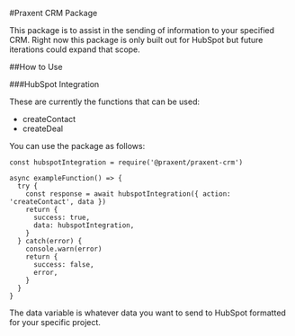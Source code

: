 #Praxent CRM Package

This package is to assist in the sending of information to your specified CRM. Right now this package is only built out for HubSpot but future iterations could expand that scope.

##How to Use

###HubSpot Integration

These are currently the functions that can be used:
* createContact
* createDeal

You can use the package as follows:

```
const hubspotIntegration = require('@praxent/praxent-crm')

async exampleFunction() => {
  try {
    const response = await hubspotIntegration({ action: 'createContact', data })
    return {
      success: true,
      data: hubspotIntegration,
    }
  } catch(error) {
    console.warn(error)
    return {
      success: false,
      error,
    }
  }
}
```

The data variable is whatever data you want to send to HubSpot formatted for your specific project.
